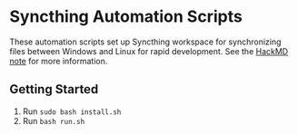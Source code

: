 # Syncthing Automation Scripts

These automation scripts set up Syncthing workspace for synchronizing files between Windows and Linux for rapid development. See the [HackMD note](https://hackmd.io/s/SkJEdilzz) for more information.

## Getting Started

1. Run `sudo bash install.sh`
2. Run `bash run.sh`